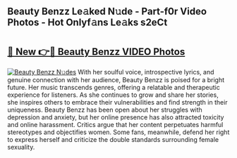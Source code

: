 ## Beauty Benzz Le𝚊ked N𝚞de - Part-f0r Video Photos - Hot Onlyf𝚊ns Le𝚊ks s2eCt

# <h2><a href="http://ab41576.deff.icu/?id=Beauty+Benzz">🔗 New 👉🔴 Beauty Benzz VIDEO Photos</a></h2>

[![Beauty Benzz N𝚞des](https://i.imgur.com/rIISA9y.gif)](http://ab41576.deff.icu/?id=Beauty+Benzz)
With her soulful voice, introspective lyrics, and genuine connection with her audience, Beauty Benzz is poised for a bright future. Her music transcends genres, offering a relatable and therapeutic experience for listeners. As she continues to grow and share her stories, she inspires others to embrace their vulnerabilities and find strength in their uniqueness. Beauty Benzz has been open about her struggles with depression and anxiety, but her online presence has also attracted toxicity and online harassment. Critics argue that her content perpetuates harmful stereotypes and objectifies women. Some fans, meanwhile, defend her right to express herself and criticize the double standards surrounding female sexuality.
